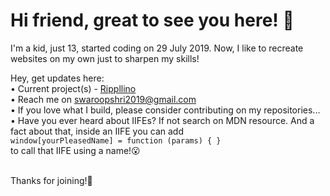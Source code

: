 # Hi friend, great to see you here! 👋

I'm a kid, just 13, started coding on 29 July 2019. Now, I like to recreate websites on my own just to sharpen my skills!

Hey, get updates here: 
<br>
• Current project(s) - [Rippllino](http://github.com/Swaroop-D/Rippllino)
<br>
• Reach me on swaroopshri2019@gmail.com
<br>
• If you love what I build, please consider contributing on my repositories...
<br>
• Have you ever heard about IIFEs? If not search on MDN resource. And a fact about that, inside an IIFE you can add 
<br>
`window[yourPleasedName] = function (params) { }`
<br>
to call that IIFE using a name!😮
<br>
<br>

Thanks for joining!🙂
